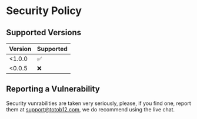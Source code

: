 # Security Policy

## Supported Versions

| Version | Supported          |
| ------- | ------------------ |
| <1.0.0  | :white_check_mark: |
| <0.0.5  | :x:                |

## Reporting a Vulnerability

Security vunrabilities are taken very seriously, please, if you find one, report them at support@totob12.com, we do recommend using the live chat.
